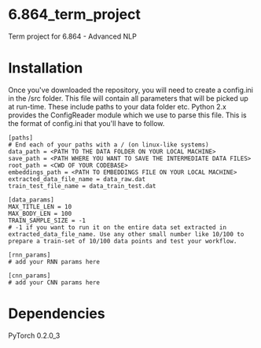 # 6.864_term_project
Term project for 6.864 - Advanced NLP

# Installation
Once you've downloaded the repository, you will need to create a config.ini in the /src folder.
This file will contain all parameters that will be picked up at run-time. These include paths to your data folder etc.
Python 2.x provides the ConfigReader module which we use to parse this file.
This is the format of config.ini that you'll have to follow.

```
[paths]
# End each of your paths with a / (on linux-like systems)
data_path = <PATH TO THE DATA FOLDER ON YOUR LOCAL MACHINE>
save_path = <PATH WHERE YOU WANT TO SAVE THE INTERMEDIATE DATA FILES>
root_path = <CWD OF YOUR CODEBASE>
embeddings_path = <PATH TO EMBEDDINGS FILE ON YOUR LOCAL MACHINE>
extracted_data_file_name = data_raw.dat
train_test_file_name = data_train_test.dat

[data_params]
MAX_TITLE_LEN = 10
MAX_BODY_LEN = 100
TRAIN_SAMPLE_SIZE = -1
# -1 if you want to run it on the entire data set extracted in extracted_data_file_name. Use any other small number like 10/100 to prepare a train-set of 10/100 data points and test your workflow.

[rnn_params]
# add your RNN params here

[cnn_params]
# add your CNN params here
```

# Dependencies   
PyTorch 0.2.0_3   
